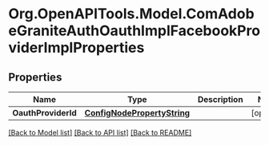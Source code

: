 # Org.OpenAPITools.Model.ComAdobeGraniteAuthOauthImplFacebookProviderImplProperties
## Properties

Name | Type | Description | Notes
------------ | ------------- | ------------- | -------------
**OauthProviderId** | [**ConfigNodePropertyString**](ConfigNodePropertyString.md) |  | [optional] 

[[Back to Model list]](../README.md#documentation-for-models) [[Back to API list]](../README.md#documentation-for-api-endpoints) [[Back to README]](../README.md)

